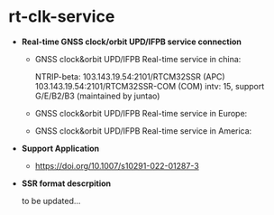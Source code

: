 # rt-clk-service

+ **Real-time GNSS clock/orbit UPD/IFPB service connection**

  - GNSS clock&orbit UPD/IFPB Real-time service in china: 
  
    NTRIP-beta: 103.143.19.54:2101/RTCM32SSR (APC) 103.143.19.54:2101/RTCM32SSR-COM (COM) intv: 15, support G/E/B2/B3 (maintained by juntao)

  - GNSS clock&orbit UPD/IFPB Real-time service in Europe:

  - GNSS clock&orbit UPD/IFPB Real-time service in America:




+ **Support Application**

  - https://doi.org/10.1007/s10291-022-01287-3

+ **SSR format descrpition**

   to be updated...




